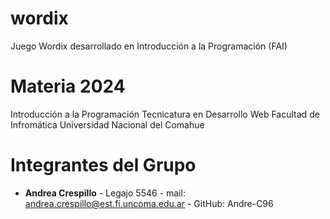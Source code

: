 # wordix
Juego Wordix desarrollado en Introducción a la Programación (FAI)

# Materia 2024

Introducción a la Programación
Tecnicatura en Desarrollo Web
Facultad de Infromática
Universidad Nacional del Comahue

# Integrantes del Grupo

- **Andrea Crespillo** - Legajo 5546 - mail: andrea.crespillo@est.fi.uncoma.edu.ar - GitHub: Andre-C96

